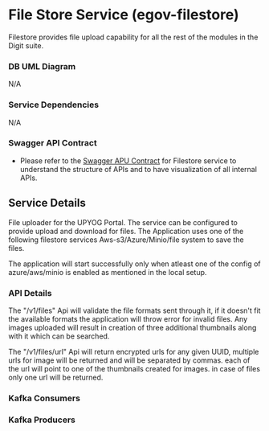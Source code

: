 # File Store Service (egov-filestore)

Filestore provides file upload capability for all the rest of the modules in the Digit suite.

### DB UML Diagram

N/A

### Service Dependencies

N/A

### Swagger API Contract
- Please refer to the [Swagger APU Contract](https://editor.swagger.io/?url=https://raw.githubusercontent.com/upyog/UPYOG/master/core-services/docs/filestore-service-contract.yml#!/) for Filestore service to understand the structure of APIs and to have visualization of all internal APIs.



## Service Details

File uploader for the UPYOG Portal. The service can be configured to provide upload and download for files. The Application uses one of the following filestore services Aws-s3/Azure/Minio/file system to save the files. 

The application will start successfully only when atleast one of the config of azure/aws/minio is enabled as mentioned in the local setup.

### API Details

The "/v1/files" Api will validate the file formats sent through it, if it doesn't fit the available formats the application will throw error for invalid files. Any images uploaded will result in creation of three additional thumbnails along with it which can be searched. 

The "/v1/files/url" Api will return encrypted urls for any given UUID, multiple urls for image will be returned and will be separated by commas. each of the url will point to one of the thumbnails created for images. in case of files only one url will be returned.


### Kafka Consumers

### Kafka Producers
